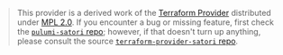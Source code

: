 > This provider is a derived work of the [Terraform Provider](https://github.com/terraform-providers/terraform-provider-satori)
> distributed under [MPL 2.0](https://www.mozilla.org/en-US/MPL/2.0/). If you encounter a bug or missing feature,
> first check the [`pulumi-satori` repo](/issues); however, if that doesn't turn up anything,
> please consult the source [`terraform-provider-satori` repo](https://github.com/terraform-providers/terraform-provider-satori/issues).
